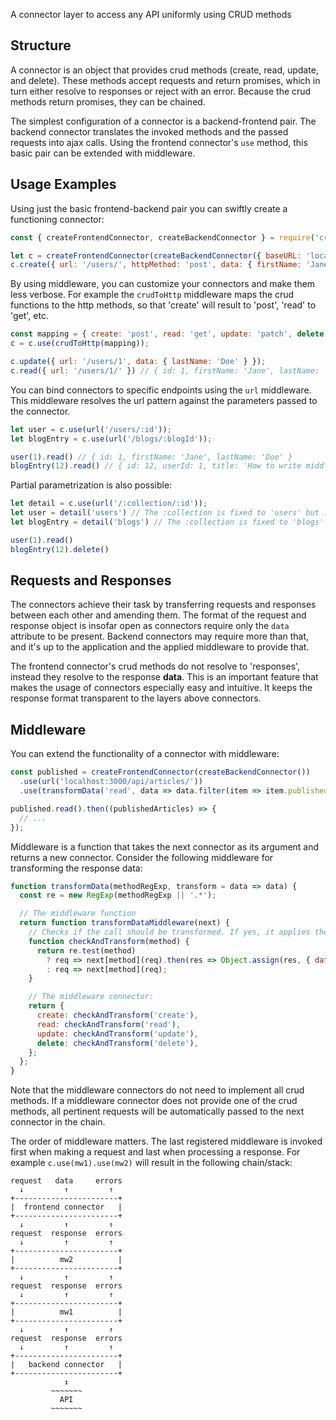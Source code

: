 A connector layer to access any API uniformly using CRUD methods

## Structure

A connector is an object that provides crud methods (create, read, update, and delete). These methods accept requests and return promises, which in turn either resolve to responses or reject with an error. Because the crud methods return promises, they can be chained.

The simplest configuration of a connector is a backend-frontend pair. The backend connector translates the invoked methods and the passed requests into ajax calls. Using the frontend connector's `use` method, this basic pair can be extended with middleware.

## Usage Examples

Using just the basic frontend-backend pair you can swiftly create a functioning connector:

```js
const { createFrontendConnector, createBackendConnector } = require('crudl-connectors-base');

let c = createFrontendConnector(createBackendConnector({ baseURL: 'localhost:3000/api/v1/' }));
c.create({ url: '/users/', httpMethod: 'post', data: { firstName: 'Jane' }});
```

By using middleware, you can customize your connectors and make them less verbose. For example the `crudToHttp` middleware maps the crud functions to the http methods, so that 'create' will result to 'post', 'read' to 'get', etc.

```js
const mapping = { create: 'post', read: 'get', update: 'patch', delete: 'delete' };
c = c.use(crudToHttp(mapping));

c.update({ url: '/users/1', data: { lastName: 'Doe' } });
c.read({ url: '/users/1/' }) // { id: 1, firstName: 'Jane', lastName: 'Doe' }
```

You can bind connectors to specific endpoints using the `url` middleware. This middleware resolves the url pattern against the parameters passed to the connector.

```js
let user = c.use(url('/users/:id'));
let blogEntry = c.use(url('/blogs/:blogId'));

user(1).read() // { id: 1, firstName: 'Jane', lastName: 'Doe' }
blogEntry(12).read() // { id: 12, userId: 1, title: 'How to write middleware' }
```

Partial parametrization is also possible:

```js
let detail = c.use(url('/:collection/:id'));
let user = detail('users') // The :collection is fixed to 'users' but :id is still open
let blogEntry = detail('blogs') // The :collection is fixed to 'blogs' but :id is still open

user(1).read()
blogEntry(12).delete()
```

## Requests and Responses

The connectors achieve their task by transferring requests and responses between each other and amending them. The format of the request and response object is insofar open as connectors require only the `data` attribute to be present. Backend connectors may require more than that, and it's up to the application and the applied middleware to provide that.

The frontend connector's crud methods do not resolve to 'responses', instead they resolve to the response **data**. This is an important feature that makes the usage of connectors especially easy and intuitive. It keeps the response format transparent to the layers above connectors.


## Middleware

You can extend the functionality of a connector with middleware:

```js
const published = createFrontendConnector(createBackendConnector())
  .use(url('localhost:3000/api/articles/'))
  .use(transformData('read', data => data.filter(item => item.published)))

published.read().then((publishedArticles) => {
  // ...
});
```

Middleware is a function that takes the next connector as its argument and returns a new connector. Consider the following middleware for transforming the response data:

```js
function transformData(methodRegExp, transform = data => data) {
  const re = new RegExp(methodRegExp || '.*');

  // The middleware function
  return function transformDataMiddleware(next) {
    // Checks if the call should be transformed. If yes, it applies the transform function
    function checkAndTransform(method) {
      return re.test(method)
        ? req => next[method](req).then(res => Object.assign(res, { data: transform(res.data) }))
        : req => next[method](req);
    }

    // The middleware connector:
    return {
      create: checkAndTransform('create'),
      read: checkAndTransform('read'),
      update: checkAndTransform('update'),
      delete: checkAndTransform('delete'),
    };
  };
}
```

Note that the middleware connectors do not need to implement all crud methods. If a middleware connector does not provide one of the crud methods, all pertinent requests will be automatically passed to the next connector in the chain.

The order of middleware matters. The last registered middleware is invoked first when making a request and last when processing a response. For example `c.use(mw1).use(mw2)` will result in the following chain/stack:
```
request   data     errors
  ↓         ↑         ↑
+-----------------------+
|  frontend connector   |
+-----------------------+
  ↓         ↑         ↑         
request  response  errors
  ↓         ↑         ↑
+-----------------------+
|          mw2          |
+-----------------------+
  ↓         ↑         ↑         
request  response  errors
  ↓         ↑         ↑
+-----------------------+
|          mw1          |
+-----------------------+
  ↓         ↑         ↑         
request  response  errors
  ↓         ↑         ↑
+-----------------------+
|   backend connector   |
+-----------------------+
            ↕                  
         ~~~~~~~           
           API              
         ~~~~~~~             
```
